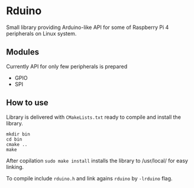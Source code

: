 # Rduino
Small library providing Arduino-like API for some of Raspberry Pi 4 peripherals on Linux system.

## Modules
Currently API for only few peripherals is prepared
- GPIO
- SPI

## How to use
Library is delivered with `CMakeLists.txt` ready to compile and install the library.
```Shell
mkdir bin
cd bin
cmake ..
make
```
After copilation `sudo make install` installs the library to /usr/local/ for easy linking.

To compile include `rduino.h` and link agains `rduino` by `-lrduino` flag.
